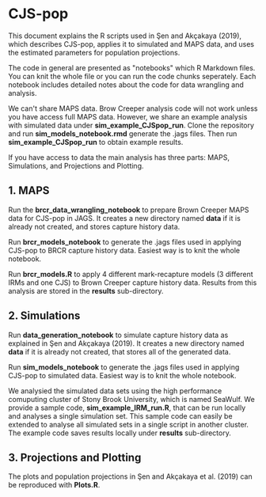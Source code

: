 # CJS-pop

This document explains the R scripts used in Şen and Akçakaya (2019), which describes CJS-pop, applies it to simulated and MAPS data, and uses the estimated parameters for population projections. 

The code in general are presented as "notebooks" which R Markdown files. You can knit the whole file or you can run the code chunks seperately. Each notebook includes detailed notes about the code for data wrangling and analysis.

We can't share MAPS data. Brow Creeper analysis code will not work unless you have access full MAPS data. However, we share an example analysis with simulated data under **sim_example_CJSpop_run**. Clone the repository and run **sim_models_notebook.rmd** generate the .jags files. Then run **sim_example_CJSpop_run** to obtain example results.

If you have access to data the main analysis has three parts: MAPS, Simulations, and Projections and Plotting.

## 1. MAPS

Run the **brcr_data_wrangling_notebook** to prepare Brown Creeper MAPS data for CJS-pop in JAGS. It creates a new directory named **data** if it is already not created, and stores capture history data.

Run **brcr_models_notebook** to generate the .jags files used in applying CJS-pop to BRCR capture history data. Easiest way is to knit the whole notebook.

Run **brcr_models.R** to apply 4 different mark-recapture models (3 different IRMs and one CJS) to Brown Creeper capture history data. Results from this analysis are stored in the **results** sub-directory.

## 2. Simulations

Run **data_generation_notebook** to simulate capture history data as explained in Şen and Akçakaya (2019). It creates a new directory named **data** if it is already not created, that stores all of the generated data.

Run **sim_models_notebook** to generate the .jags files used in applying CJS-pop to simulated data. Easiest way is to knit the whole notebook.

We analysied the simulated data sets using the high performance comuputing cluster of Stony Brook University, which is named SeaWulf. We provide a sample code, **sim_example_IRM_run.R**, that can be run locally and analyses a single simulation set. This sample code can easily be extended to analyse all simulated sets in a single script in another cluster. The example code saves results locally under **results** sub-directory.

## 3. Projections and Plotting

The plots and population projections in Şen and Akçakaya et al. (2019) can be reproduced with **Plots.R**.


